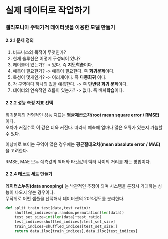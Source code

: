 # 실제 데이터로 작업하기

### 캘리포니아 주택가격 데이터셋을 이용한 모델 만들기

#### 2.2.1 문제 정의
1. 비즈니스의 목적이 무엇인가?   
2. 현재 솔루션은 어떻게 구성되어 있나?  
3. 레이블이 있는가? -> 있다. 즉 **지도학습**이다.  
4. 예측이 필요한가? -> 예측이 필요한다. 즉 **회귀문제**이다.  
5. 특성이 몇개인가? -> 여러개이다. 즉 **다중회귀** 이다.  
6. 각 구역마다 하나의 값을 예측한다. -> 즉 **단변량 회귀 문제**이다.  
7. 데이터의 연속적인 흐름이 있는가? -> 없다. 즉 **배치학습**이다.  

#### 2.2.2 성능 측정 지표 선택
회귀문제의 전형적인 성능 지표는 **평균제곱오차(root mean square error / RMSE)** 이다.  
오차가 커질수록 이 값은 더욱 커진다. 따라서 예측에 얼마나 많은 오류가 있는지 가늠할 수 있다.  
  
이상치로 보이는 구역이 많은 경우에는 **평균절대오차(mean absolute error / MAE)**  을 고려한다.  
  
RMSE, MAE 모두 예측값의 벡터와 타깃값의 벡터 사이의 거리를 재는 방법이다.  

#### 2.2.4 테스트 세트 만들기
**데이터스누핑(data snooping)** 는 낙관적인 추정이 되며 시스템을 론칭시 기대하는 성능이 나오지 않는 경우이다.   
무작위로 어떤 샘플을 선택해서 데이터셋의 20%정도를 분리한다. 

```python
def split_train_test(data,test_ratio):
    shuffled_indices=np.random.permutation(len(data))
    test_set_size=int(len(data)*test_ratio)
    test_indices=shuffled_indices[:test_set_size]
    train_indices=shuffled_indices[test_set_size:]
    return data.iloc[train_indices],data.iloc[test_indices]
 ```

